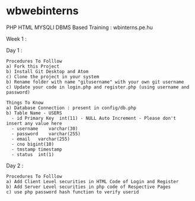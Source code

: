 # wbwebinterns

PHP HTML MYSQLI DBMS Based Training :  wbinterns.pe.hu

Week 1 :

  Day 1 :

    Procedures To Folllow
    a) Fork this Project
    b) Install Git Desktop and Atom
    c) Clone the project in your system
    b) Rename folder with name "gitusername" with your own git username
    c) Update your code in login.php and register.php (using username and password)

    Things To Know
    a) Database Connection : present in config/db.php
    b) Table Name - USERS
      -	id Primary Key	int(11) - NULL Auto Increment - Please don't insert any value here 
      - username	varchar(30)
      - password	varchar(255)
      - email	varchar(255)
      - cno	bigint(10)
      - tmstamp	timestamp
      - status	int(1)

  Day 2 :

    Procedures To Folllow
    a) Add Client Level securities in HTML Code of Login and Register
    b) Add Server Level securities in php code of Respective Pages
    c) use php password hash function to verify userid

